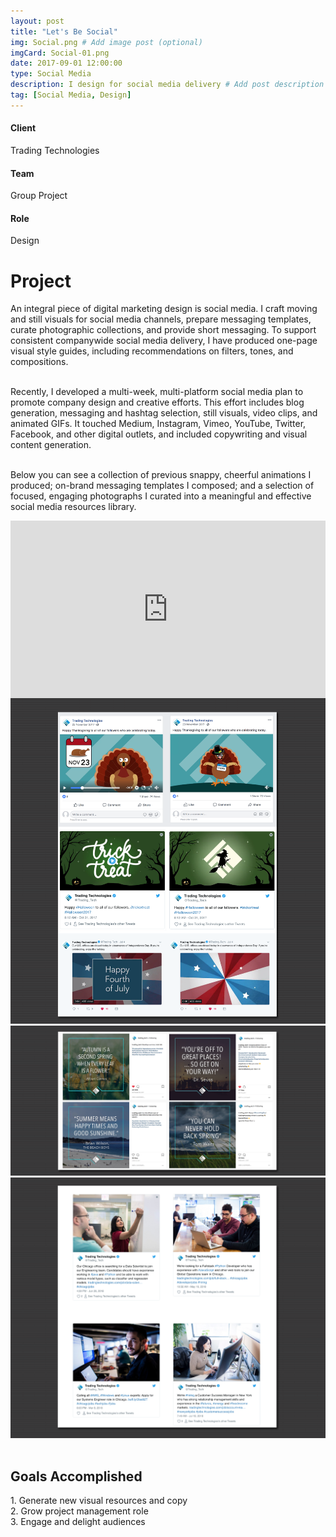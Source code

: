 ```yaml
---
layout: post
title: "Let's Be Social"
img: Social.png # Add image post (optional)
imgCard: Social-01.png
date: 2017-09-01 12:00:00
type: Social Media
description: I design for social media delivery # Add post description (optional)
tag: [Social Media, Design]
---
```

<div class="col-xs-12 col-sm-4 col-md-4 project-detail"><h4>Client</h4><p>Trading Technologies</p>
</div>
<div class="col-xs-12 col-sm-4 col-md-4 project-detail"><h4>Team</h4><p>Group Project</p>
</div>
<div class="col-xs-12 col-sm-4 col-md-4 project-detail"><h4>Role</h4><p>Design</p>
</div>

<div class="col-xs-12 col-sm-4 col-md-4 project-description"><h1>Project</h1></div>
<div class="col-xs-12 col-sm-8 col-md-8 project-description">An integral piece of digital marketing design is social media.  I craft moving and still visuals for social media channels, prepare messaging templates, curate photographic collections, and provide short messaging.  To support consistent companywide social media delivery, I have produced one-page visual style guides, including recommendations on filters, tones, and compositions.<br><br>

Recently, I developed a multi-week, multi-platform social media plan to promote company design and creative efforts.  This effort includes blog generation, messaging and hashtag selection, still visuals, video clips, and animated GIFs.  It touched Medium, Instagram, Vimeo, YouTube, Twitter, Facebook, and other digital outlets, and included copywriting and visual content generation.<br><br>

Below you can see a collection of previous snappy, cheerful animations I produced; on-brand messaging templates I composed; and a selection of focused, engaging photographs I curated into a meaningful and effective social media resources library.  </div>

<div id="turkey" class="col-xs-12" style="padding: 0;">
<div style="padding:56.25% 0 0 0;position:relative;"><iframe src="https://player.vimeo.com/video/289396793?byline=0&portrait=0" style="position:absolute;top:0;left:0;width:100%;height:100%;" frameborder="0" webkitallowfullscreen mozallowfullscreen allowfullscreen></iframe></div><script src="https://player.vimeo.com/api/player.js"></script>
</div>
<div class="post_image_addl">
    <img src="/assets/img/Social-Animations.png" alt="Showing three of my quick animations">
</div>
<div class="post_image_addl">
    <img src="/assets/img/Social-Layout.png" alt="Showing four image layouts for social media">
</div>
<div class="post_image_addl">
    <img src="/assets/img/Social-Photography.png" alt="Showing four tweets from a library of photographs I curated">
</div>
<br>
<div class="row goals-row">
    <div class="col-sm-4"></div>
    <div class="col-sm-8 goals-text"><h2>Goals Accomplished</h2>
        1. Generate new visual resources and copy<br>
        2. Grow project management role<br>
        3. Engage and delight audiences
    </div>
</div>